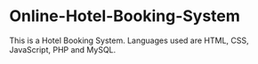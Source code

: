 # Online-Hotel-Booking-System
This is a Hotel Booking System. Languages used are HTML, CSS, JavaScript, PHP and MySQL.
